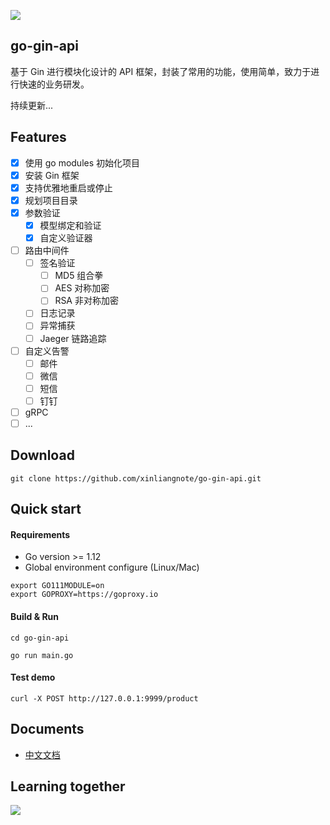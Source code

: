 ![](https://github.com/xinliangnote/Go/blob/master/03-go-gin-api%20%5B%E6%96%87%E6%A1%A3%5D/images/go-gin-api-logo.png)

## go-gin-api

基于 Gin 进行模块化设计的 API 框架，封装了常用的功能，使用简单，致力于进行快速的业务研发。

持续更新... 

## Features

- [x] 使用 go modules 初始化项目
- [x] 安装 Gin 框架
- [x] 支持优雅地重启或停止
- [x] 规划项目目录
- [x] 参数验证
    - [x] 模型绑定和验证
    - [x] 自定义验证器
- [ ] 路由中间件
    - [ ] 签名验证
        - [ ] MD5 组合拳
        - [ ] AES 对称加密
        - [ ] RSA 非对称加密
    - [ ] 日志记录
    - [ ] 异常捕获
    - [ ] Jaeger 链路追踪
- [ ] 自定义告警
    - [ ] 邮件
    - [ ] 微信
    - [ ] 短信
    - [ ] 钉钉
- [ ] gRPC
- [ ] ...

## Download

```
git clone https://github.com/xinliangnote/go-gin-api.git
```

## Quick start

#### Requirements

- Go version >= 1.12
- Global environment configure (Linux/Mac)

```
export GO111MODULE=on
export GOPROXY=https://goproxy.io
```

#### Build & Run

```
cd go-gin-api

go run main.go
```

#### Test demo

```
curl -X POST http://127.0.0.1:9999/product
```

## Documents

- [中文文档](https://github.com/xinliangnote/Go/tree/master/03-go-gin-api%20%5B文档%5D/)

## Learning together

![](https://github.com/xinliangnote/Go/blob/master/00-基础语法/images/qr.jpg)

